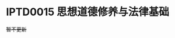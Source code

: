 <!--
 * @Author: BreezeConfirming
 * @Date: 2024-02-19 00:25:08
 * @LastEditors: “BreezeConfirmingWms” wmsthinksv@gmail.com
 * @LastEditTime: 2024-02-19 02:16:24
 * @FilePath: /NKUAI.ICU/lesson/grade1/IPTD0015/main.md
 * @Description: 
 * 
 * Copyright (c) 2024 by BreezeConfirming(Ming.Yan.) , All Rights Reserved. 
-->
# IPTD0015 思想道德修养与法律基础

~~暂不更新~~